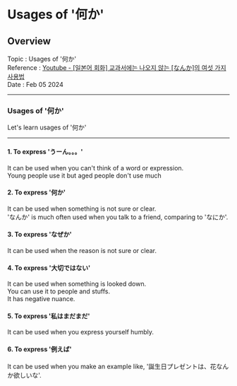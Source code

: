 # Usages of '何か'

## Overview

Topic : Usages of '何か'<br>
Reference : [Youtube - [일본어 회화] 교과서에는 나오지 않는 [なんか]의 여섯 가지 사용법](https://youtu.be/ofjh93UL2Kk?si=f6HivCBnkyrOJ8rZ)<br>
Date : Feb 05 2024<br>

---

### Usages of '何か'

Let's learn usages of '何か'<br>

---

#### 1. To express 'うーん。。。'

It can be used when you can't think of a word or expression.<br>
Young people use it but aged people don't use much<br>

#### 2. To express '何か'

It can be used when something is not sure or clear.<br>
'なんか' is much often used when you talk to a friend, comparing to 'なにか'.<br>

#### 3. To express 'なぜか'

It can be used when the reason is not sure or clear.<br>

#### 4. To express '大切ではない'

It can be used when something is looked down.<br>
You can use it to people and stuffs.<br>
It has negative nuance.<br>

#### 5. To express '私はまだまだ'

It can be used when you express yourself humbly.<br>

#### 6. To express '例えば'

It can be used when you make an example like, '誕生日プレゼントは、花なんか欲しいな'.<br>
